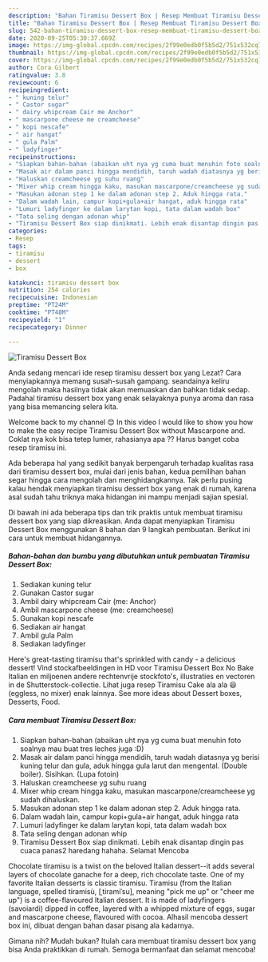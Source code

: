 ```yaml
---
description: "Bahan Tiramisu Dessert Box | Resep Membuat Tiramisu Dessert Box Yang Sedap"
title: "Bahan Tiramisu Dessert Box | Resep Membuat Tiramisu Dessert Box Yang Sedap"
slug: 542-bahan-tiramisu-dessert-box-resep-membuat-tiramisu-dessert-box-yang-sedap
date: 2020-09-25T05:30:37.669Z
image: https://img-global.cpcdn.com/recipes/2f99e0edb0f5b5d2/751x532cq70/tiramisu-dessert-box-foto-resep-utama.jpg
thumbnail: https://img-global.cpcdn.com/recipes/2f99e0edb0f5b5d2/751x532cq70/tiramisu-dessert-box-foto-resep-utama.jpg
cover: https://img-global.cpcdn.com/recipes/2f99e0edb0f5b5d2/751x532cq70/tiramisu-dessert-box-foto-resep-utama.jpg
author: Cora Gilbert
ratingvalue: 3.8
reviewcount: 6
recipeingredient:
- " kuning telur"
- " Castor sugar"
- " dairy whipcream Cair me Anchor"
- " mascarpone cheese me creamcheese"
- " kopi nescafe"
- " air hangat"
- " gula Palm"
- " ladyfinger"
recipeinstructions:
- "Siapkan bahan-bahan (abaikan uht nya yg cuma buat menuhin foto soalnya mau buat tres leches juga :D)"
- "Masak air dalam panci hingga mendidih, taruh wadah diatasnya yg berisi kuning telur dan gula, aduk hingga gula larut dan mengental. (Double boiler). Sisihkan. (Lupa fotoin)"
- "Haluskan creamcheese yg suhu ruang"
- "Mixer whip cream hingga kaku, masukan mascarpone/creamcheese yg sudah dihaluskan."
- "Masukan adonan step 1 ke dalam adonan step 2. Aduk hingga rata."
- "Dalam wadah lain, campur kopi+gula+air hangat, aduk hingga rata"
- "Lumuri ladyfinger ke dalam larytan kopi, tata dalam wadah box"
- "Tata seling dengan adonan whip"
- "Tiramisu Dessert Box siap dinikmati. Lebih enak disantap dingin pas cuaca panas2 haredang hahaha. Selamat Mencoba"
categories:
- Resep
tags:
- tiramisu
- dessert
- box

katakunci: tiramisu dessert box 
nutrition: 254 calories
recipecuisine: Indonesian
preptime: "PT24M"
cooktime: "PT48M"
recipeyield: "1"
recipecategory: Dinner

---
```



![Tiramisu Dessert Box](https://img-global.cpcdn.com/recipes/2f99e0edb0f5b5d2/751x532cq70/tiramisu-dessert-box-foto-resep-utama.jpg)

Anda sedang mencari ide resep tiramisu dessert box yang Lezat? Cara menyiapkannya memang susah-susah gampang. seandainya keliru mengolah maka hasilnya tidak akan memuaskan dan bahkan tidak sedap. Padahal tiramisu dessert box yang enak selayaknya punya aroma dan rasa yang bisa memancing selera kita.

Welcome back to my channel 😊 In this video I would like to show you how to make the easy recipe Tiramisu Dessert Box without Mascarpone and. Coklat nya kok bisa tetep lumer, rahasianya apa ?? Harus banget coba resep tiramisu ini.

Ada beberapa hal yang sedikit banyak berpengaruh terhadap kualitas rasa dari tiramisu dessert box, mulai dari jenis bahan, kedua pemilihan bahan segar hingga cara mengolah dan menghidangkannya. Tak perlu pusing kalau hendak menyiapkan tiramisu dessert box yang enak di rumah, karena asal sudah tahu triknya maka hidangan ini mampu menjadi sajian spesial.


Di bawah ini ada beberapa tips dan trik praktis untuk membuat tiramisu dessert box yang siap dikreasikan. Anda dapat menyiapkan Tiramisu Dessert Box menggunakan 8 bahan dan 9 langkah pembuatan. Berikut ini cara untuk membuat hidangannya.

<!--inarticleads1-->

##### Bahan-bahan dan bumbu yang dibutuhkan untuk pembuatan Tiramisu Dessert Box:

1. Sediakan  kuning telur
1. Gunakan  Castor sugar
1. Ambil  dairy whipcream Cair (me: Anchor)
1. Ambil  mascarpone cheese (me: creamcheese)
1. Gunakan  kopi nescafe
1. Sediakan  air hangat
1. Ambil  gula Palm
1. Sediakan  ladyfinger


Here&#39;s great-tasting tiramisu that&#39;s sprinkled with candy - a delicious dessert! Vind stockafbeeldingen in HD voor Tiramisu Dessert Box No Bake Italian en miljoenen andere rechtenvrije stockfoto&#39;s, illustraties en vectoren in de Shutterstock-collectie. Lihat juga resep Tiramisu Cake ala ala 😆 (eggless, no mixer) enak lainnya. See more ideas about Dessert boxes, Desserts, Food. 

<!--inarticleads2-->

##### Cara membuat Tiramisu Dessert Box:

1. Siapkan bahan-bahan (abaikan uht nya yg cuma buat menuhin foto soalnya mau buat tres leches juga :D)
1. Masak air dalam panci hingga mendidih, taruh wadah diatasnya yg berisi kuning telur dan gula, aduk hingga gula larut dan mengental. (Double boiler). Sisihkan. (Lupa fotoin)
1. Haluskan creamcheese yg suhu ruang
1. Mixer whip cream hingga kaku, masukan mascarpone/creamcheese yg sudah dihaluskan.
1. Masukan adonan step 1 ke dalam adonan step 2. Aduk hingga rata.
1. Dalam wadah lain, campur kopi+gula+air hangat, aduk hingga rata
1. Lumuri ladyfinger ke dalam larytan kopi, tata dalam wadah box
1. Tata seling dengan adonan whip
1. Tiramisu Dessert Box siap dinikmati. Lebih enak disantap dingin pas cuaca panas2 haredang hahaha. Selamat Mencoba


Chocolate tiramisu is a twist on the beloved Italian dessert--it adds several layers of chocolate ganache for a deep, rich chocolate taste. One of my favorite Italian desserts is classic tiramisu. Tiramisu (from the Italian language, spelled tiramisù, [ˌtiramiˈsu], meaning &#34;pick me up&#34; or &#34;cheer me up&#34;) is a coffee-flavoured Italian dessert. It is made of ladyfingers (savoiardi) dipped in coffee, layered with a whipped mixture of eggs, sugar and mascarpone cheese, flavoured with cocoa. Alhasil mencoba dessert box ini, dibuat dengan bahan dasar pisang ala kadarnya. 

Gimana nih? Mudah bukan? Itulah cara membuat tiramisu dessert box yang bisa Anda praktikkan di rumah. Semoga bermanfaat dan selamat mencoba!
